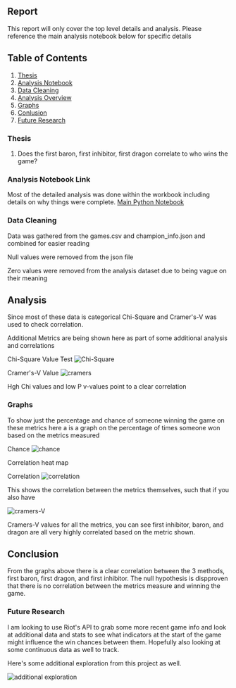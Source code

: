## Report

This report will only cover the top level details and analysis. Please reference the main analysis notebook below for specific details

## Table of Contents
1. [Thesis](#thesis)
2. [Analysis Notebook](#analysis-notebook-link)
3. [Data Cleaning](#data-cleaning)
4. [Analysis Overview](#analysis)
5. [Graphs](#graphs)
6. [Conlusion](#future-research)
7. [Future Research](#future-research)

### Thesis

1) Does the first baron, first inhibitor, first dragon correlate to who wins the game? 

### Analysis Notebook Link

Most of the detailed analysis was done within the workbook including details on why things were complete.
[Main Python Notebook](.\main.ipynb)

### Data Cleaning

Data was gathered from the games.csv and champion_info.json and combined for easier reading

Null values were removed from the json file

Zero values were removed from the analysis dataset due to being vague on their meaning

## Analysis
Since most of these data is categorical Chi-Square and Cramer's-V was used to check correlation. 

Additional Metrics are being shown here as part of some additional analysis and correlations

Chi-Square Value Test
![Chi-Square](.\images\chi.png)

Cramer's-V Value
![cramers](.\images\cramers.png)

Hgh Chi values and low P v-values point to a clear correlation

### Graphs

To show just the percentage and chance of someone winning the game on these metrics here a is a graph on the percentage of times someone won based on the metrics measured

Chance
![chance](.\images\win-chance.png)

Correlation heat map

Correlation
![correlation](.\images\metric-correlation-map.png)

This shows the correlation between the metrics themselves, such that if you also have 

![cramers-V](.\images\cramers-graph.png)

Cramers-V values for all the metrics, you can see first inhibitor, baron, and dragon are all very highly correlated based on the metric shown. 

## Conclusion

From the graphs above there is a clear correlation between the 3 methods, first baron, first dragon, and first inhibitor. The null hypothesis is dispproven that there is no correlation between the metrics measure and winning the game.

### Future Research

I am looking to use Riot's API to grab some more recent game info and look at additional data and stats to see what indicators at the start of the game might influence the win chances between them. Hopefully also looking at some continuous data as well to track.

Here's some additional exploration from this project as well.

![additional exploration](.\images\additional-eda.png)